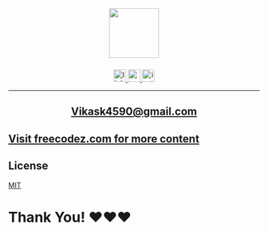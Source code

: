 <div align="center">
    <a href="https://freecodez.com/portfolio" target="_blank">
        <img height="100" src="https://res.cloudinary.com/freecodez/image/upload/v1685042487/other/wwj2tuqxoosqhrf5yq3h.webp"  />
    </a>
</div>

###

<div align="center">
  <a href="https://www.linkedin.com/in/vikas7754/" target="_blank">
    <img src="https://res.cloudinary.com/freecodez/image/upload/v1685036738/other/wy8a30ybqh405gk7u7ep.webp" height="25" alt="linkedin logo"  />
  </a>
  <a href="https://www.youtube.com/@freecodez" target="_blank">
    <img src="https://res.cloudinary.com/freecodez/image/upload/v1685035757/other/tnk5mvmwgy8p6i4dhk6j.webp" height="25" alt="youtube logo"  />
  </a>
  <a href="https://www.instagram.com/divine_vikas/" target="_blank">
    <img src="https://res.cloudinary.com/freecodez/image/upload/v1685035741/other/mdbbojivlz9tltkanhy7.webp" height="25" alt="instagram logo"  />
  </a>
</div>
<hr/>

<div align="center">
<h2>
    <a href="mailto:vikask4590@gmail.com">Vikask4590@gmail.com</a>
</h2>
  
</div>

## [Visit freecodez.com for more content](https://freecodez.com)

## License

[MIT](https://choosealicense.com/licenses/mit/)

# Thank You! ❤️❤️❤️
